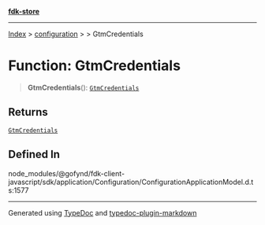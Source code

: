 [**fdk-store**](../../../README.md)
***

[Index](../../../API.md) > [configuration](../../README.md) > [<internal>](../README.md) > GtmCredentials

# Function: GtmCredentials

> **GtmCredentials**(): [`GtmCredentials`](../type-aliases/type-alias.GtmCredentials.md)

## Returns

[`GtmCredentials`](../type-aliases/type-alias.GtmCredentials.md)

## Defined In

node\_modules/@gofynd/fdk-client-javascript/sdk/application/Configuration/ConfigurationApplicationModel.d.ts:1577

***
Generated using [TypeDoc](https://typedoc.org/) and [typedoc-plugin-markdown](https://www.npmjs.com/package/typedoc-plugin-markdown)
